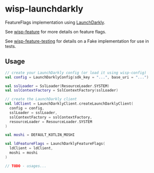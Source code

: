 # wisp-launchdarkly

FeatureFlags implementation using [LaunchDarkly](https://launchdarkly.com/).

See [wisp-feature](https://github.com/cashapp/wisp/tree/master/wisp-feature) for more details on
feature flags.

See [wisp-feature-testing](https://github.com/cashapp/wisp/tree/master/wisp-feature-testing) 
for details on a Fake implementation for use in tests.

## Usage

```kotlin
// create your LaunchDarkly config (or load it using wisp-config)
val config = LaunchDarklyConfig(sdk_key = "...", base_uri = "...")

val sslLoader = SslLoader(ResourceLoader.SYSTEM)
val sslContextFactory = SslContextFactory(sslLoader)

// create the LaunchDarkly client
val ldClient = LaunchDarklyClient.createLaunchDarklyClient(
  config = config,
  sslLoader = sslLoader,
  sslContextFactory = sslContextFactory,
  resourceLoader = ResourceLoader.SYSTEM
)

val moshi = DEFAULT_KOTLIN_MOSHI

val ldFeatureFlags = LaunchDarklyFeatureFlags(
  ldClient = ldClient,
  moshi = moshi
)

// TODO - usages...
```
